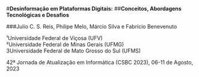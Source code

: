 
#**Desinformação em Plataformas Digitais:**
##**Conceitos, Abordagens Tecnológicas e Desafios**

###Julio C. S. Reis, Philipe Melo, Márcio Silva e Fabrício Benevenuto

¹Universidade Federal de Viçosa (UFV)<br>
²Universidade Federal de Minas Gerais (UFMG)<br>
3Universidade Federal de Mato Grosso do Sul (UFMS)<br>

42ª Jornada de Atualização em Informática (CSBC 2023), 06-11 de Agosto, 2023

